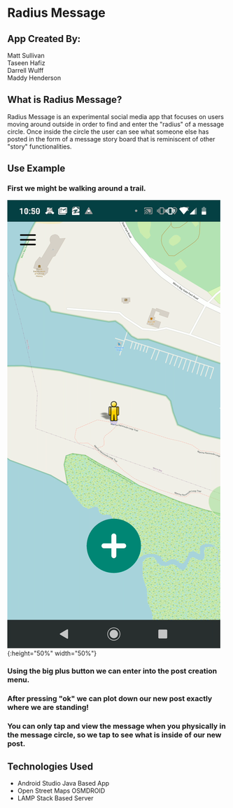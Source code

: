 # Radius Message

## App Created By:

Matt Sullivan  
Taseen Hafiz  
Darrell Wulff  
Maddy Henderson

## What is Radius Message?


   Radius Message is an experimental social media app that focuses on users moving around outside in order to find and enter the "radius" of a message circle. Once inside the circle the user can see what someone else has posted in the form of a message story board that is reminiscent of other "story" functionalities. 


## Use Example

### First we might be walking around a trail.

![RM Field](https://github.com/DarrellWulff/RadiusMessage/blob/develop/Photos%20(1)/Screenshot_20200604-105024.png){:height="50%" width="50%"}


### Using the big plus button we can enter into the post creation menu.

### After pressing "ok" we can plot down our new post exactly where we are standing!

### You can only tap and view the message when you physically in the message circle, so we tap to see what is inside of our new post.


## Technologies Used

* Android Studio Java Based App
* Open Street Maps OSMDROID
* LAMP Stack Based Server


